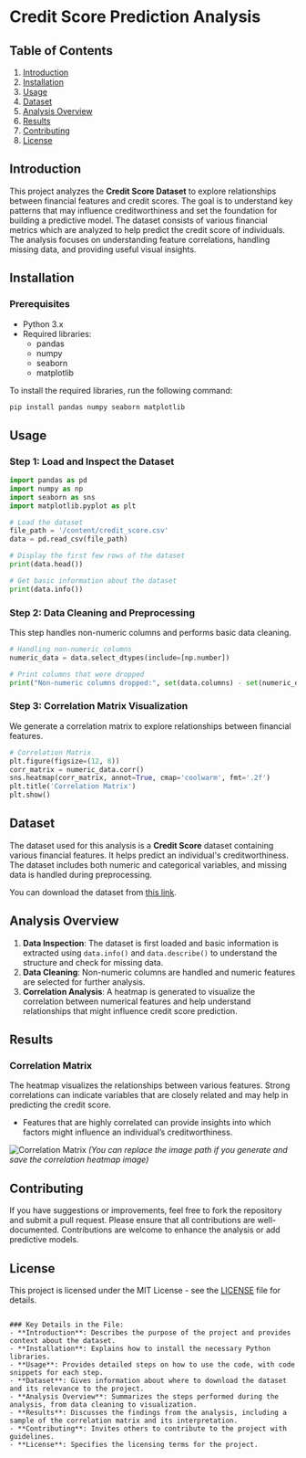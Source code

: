 # Credit Score Prediction Analysis

## Table of Contents
1. [Introduction](#introduction)
2. [Installation](#installation)
3. [Usage](#usage)
4. [Dataset](#dataset)
5. [Analysis Overview](#analysis-overview)
6. [Results](#results)
7. [Contributing](#contributing)
8. [License](#license)

## Introduction

This project analyzes the **Credit Score Dataset** to explore relationships between financial features and credit scores. The goal is to understand key patterns that may influence creditworthiness and set the foundation for building a predictive model. The dataset consists of various financial metrics which are analyzed to help predict the credit score of individuals. The analysis focuses on understanding feature correlations, handling missing data, and providing useful visual insights.

## Installation

### Prerequisites

- Python 3.x
- Required libraries:
  - pandas
  - numpy
  - seaborn
  - matplotlib

To install the required libraries, run the following command:

```bash
pip install pandas numpy seaborn matplotlib
```

## Usage

### Step 1: Load and Inspect the Dataset

```python
import pandas as pd
import numpy as np
import seaborn as sns
import matplotlib.pyplot as plt

# Load the dataset
file_path = '/content/credit_score.csv'
data = pd.read_csv(file_path)

# Display the first few rows of the dataset
print(data.head())

# Get basic information about the dataset
print(data.info())
```

### Step 2: Data Cleaning and Preprocessing

This step handles non-numeric columns and performs basic data cleaning.

```python
# Handling non-numeric columns
numeric_data = data.select_dtypes(include=[np.number])

# Print columns that were dropped
print("Non-numeric columns dropped:", set(data.columns) - set(numeric_data.columns))
```

### Step 3: Correlation Matrix Visualization

We generate a correlation matrix to explore relationships between financial features.

```python
# Correlation Matrix
plt.figure(figsize=(12, 8))
corr_matrix = numeric_data.corr()
sns.heatmap(corr_matrix, annot=True, cmap='coolwarm', fmt='.2f')
plt.title('Correlation Matrix')
plt.show()
```

## Dataset

The dataset used for this analysis is a **Credit Score** dataset containing various financial features. It helps predict an individual's creditworthiness. The dataset includes both numeric and categorical variables, and missing data is handled during preprocessing.

You can download the dataset from [this link](https://www.kaggle.com/datasets/conorsully1/credit-score).

## Analysis Overview

1. **Data Inspection**: The dataset is first loaded and basic information is extracted using `data.info()` and `data.describe()` to understand the structure and check for missing data.
2. **Data Cleaning**: Non-numeric columns are handled and numeric features are selected for further analysis.
3. **Correlation Analysis**: A heatmap is generated to visualize the correlation between numerical features and help understand relationships that might influence credit score prediction.

## Results

### Correlation Matrix

The heatmap visualizes the relationships between various features. Strong correlations can indicate variables that are closely related and may help in predicting the credit score.

- Features that are highly correlated can provide insights into which factors might influence an individual’s creditworthiness.

![Correlation Matrix](images/correlation_matrix.png)  *(You can replace the image path if you generate and save the correlation heatmap image)*

## Contributing

If you have suggestions or improvements, feel free to fork the repository and submit a pull request. Please ensure that all contributions are well-documented. Contributions are welcome to enhance the analysis or add predictive models.

## License

This project is licensed under the MIT License - see the [LICENSE](LICENSE) file for details.
```

### Key Details in the File:
- **Introduction**: Describes the purpose of the project and provides context about the dataset.
- **Installation**: Explains how to install the necessary Python libraries.
- **Usage**: Provides detailed steps on how to use the code, with code snippets for each step.
- **Dataset**: Gives information about where to download the dataset and its relevance to the project.
- **Analysis Overview**: Summarizes the steps performed during the analysis, from data cleaning to visualization.
- **Results**: Discusses the findings from the analysis, including a sample of the correlation matrix and its interpretation.
- **Contributing**: Invites others to contribute to the project with guidelines.
- **License**: Specifies the licensing terms for the project.

